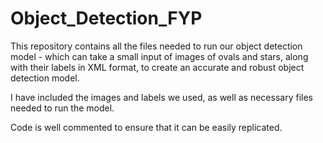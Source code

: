 # Object_Detection_FYP
This repository contains all the files needed to run our object detection model - which can take a small input of images of ovals and stars, along with their labels in XML format, to create an accurate and robust object detection model.

I have included the images and labels we used, as well as necessary files needed to run the model.

Code is well commented to ensure that it can be easily replicated.


